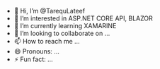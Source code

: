 - 👋 Hi, I’m @TarequLateef
- 👀 I’m interested in ASP.NET CORE API, BLAZOR
- 🌱 I’m currently learning XAMARINE
- 💞️ I’m looking to collaborate on ...
- 📫 How to reach me ...
- 😄 Pronouns: ...
- ⚡ Fun fact: ...

<!---
TarequLateef/TarequLateef is a ✨ special ✨ repository because its `README.md` (this file) appears on your GitHub profile.
You can click the Preview link to take a look at your changes.
--->
